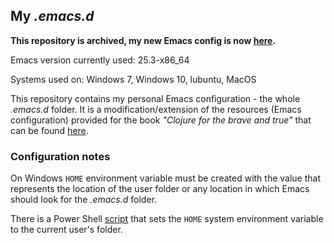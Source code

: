 ## My *.emacs.d*

**This repository is archived, my new Emacs config is now [here](https://github.com/28/.emacs.d).**

Emacs version currently used: 25.3-x86_64

Systems used on: Windows 7, Windows 10, lubuntu, MacOS

This repository contains my personal Emacs configuration - the whole
*.emacs.d* folder. It is a modification/extension of the resources
(Emacs configuration) provided for the book *"Clojure for the brave and true"*
that can be found [here](https://www.nostarch.com/clojure).

### Configuration notes

On Windows `HOME` environment variable must be created with the value that represents
the location of the user folder or any location in which Emacs should
look for the *.emacs.d* folder.

There is a Power Shell [script](tools/win_set_home_variable.ps1) that sets the `HOME`
system environment variable to the current user's folder.
